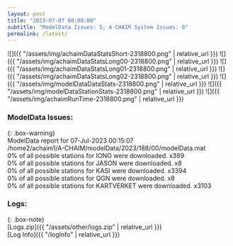 ```yaml
---
layout: post
title: "2023-07-07 00:00:00"
subtitle: "ModelData Issues: 5; A-CHAIM System Issues: 0"
permalink: /latest/
---
```


![]({{ "/assets/img/achaimDataStatsShort-2318800.png" | relative_url }})
![]({{ "/assets/img/achaimDataStatsLong00-2318800.png" | relative_url }})
![]({{ "/assets/img/achaimDataStatsLong01-2318800.png" | relative_url }})
![]({{ "/assets/img/achaimDataStatsLong02-2318800.png" | relative_url }})
![]({{ "/assets/img/modelDataDataStats-2318800.png" | relative_url }})
![]({{ "/assets/img/modelDataStationStats-2318800.png" | relative_url }})
![]({{ "/assets/img/achaimRunTime-2318800.png" | relative_url }})


### ModelData Issues:  
  
{: .box-warning}  
 ModelData report for 07-Jul-2023 00:15:07   
 /home2/achaim1/A-CHAIM/modelData/2023/188/00/modelData.mat   
 0% of all possible stations for IONO were downloaded. x389   
 0% of all possible stations for JASON were downloaded. x8   
 0% of all possible stations for KASI were downloaded. x3394   
 0% of all possible stations for QGN were downloaded. x8   
 0% of all possible stations for KARTVERKET were downloaded. x3103   
  


### Logs:  
  
{: .box-note}  
[Logs.zip]({{ "/assets/other/logs.zip" | relative_url }})  
[Log Info]({{ "/logInfo" | relative_url }})  
